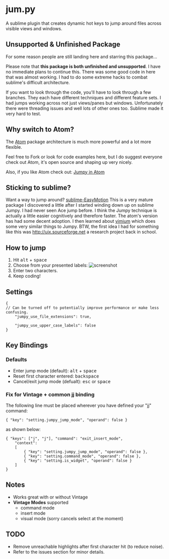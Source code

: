 # jum.py
A sublime plugin that creates dynamic hot keys to jump around files across visible views and windows.

## Unsupported & Unfinished Package
For some reason people are still landing here and starring this package...

Please note that **this package is both unfinished and unsupported**.  I have no immediate plans to continue this.  There was some good code in here that was almost working.  I had to do some extreme hacks to combat sublime's difficult architecture.

If you want to look through the code, you'll have to look through a few branches.  They each have different techniques and different feature sets.  I had jumps working across not just views/panes but windows.  Unfortunately there were threading issues and well lots of other ones too.  Sublime made it very hard to test. 

## Why switch to Atom?
The [Atom](https://atom.io/) package architecture is much more powerful and a lot more flexible.

Feel free to Fork or look for code examples here, but I do suggest everyone check out Atom, it's open source and shaping up very nicely.

Also, if you like Atom check out:
[Jumpy in Atom](https://atom.io/packages/jumpy)

## Sticking to sublime?
Want a way to jump around?
[sublime-EasyMotion](https://github.com/tednaleid/sublime-EasyMotion)
This is a very mature package I discovered a little after I started winding down up on sublime Jumpy.  I had never seen Ace jump before.  I think the Jumpy technique is actually a little easier cognitively and therefore faster.  The atom's version has had some decent adoption.  I then learned about [vimium](https://chrome.google.com/webstore/detail/vimium/dbepggeogbaibhgnhhndojpepiihcmeb?hl=en) which does some very similar things to Jumpy.  BTW, the first idea I had for something like this was http://uix.sourceforge.net a research project back in school.

## How to jump
1. Hit <kbd>alt</kbd> + <kbd>space</kbd>
2. Choose from your presented labels:
![screenshot](https://raw.github.com/DavidLGoldberg/jum.py/master/example_jumpy_labels.png)
3. Enter two characters.
4. Keep coding!

## Settings

    {
	// Can be turned off to potentially improve performance or make less confusing.
        "jumpy_use_file_extensions": true,
        
        "jumpy_use_upper_case_labels": false
	}

## Key Bindings
### Defaults
* Enter jump mode (default): <kbd>alt</kbd> + <kbd>space</kbd>
* Reset first character entered: <kbd>backspace</kbd>
* Cancel/exit jump mode (defualt): <kbd>esc</kbd> or <kbd>space</kbd>

### Fix for Vintage + common jj binding
The following line must be placed wherever you have defined your "jj" command:

    { "key": "setting.jumpy_jump_mode", "operand": false }

as shown below:

    { "keys": ["j", "j"], "command": "exit_insert_mode",
		"context":
		[
			{ "key": "setting.jumpy_jump_mode", "operand": false },
			{ "key": "setting.command_mode", "operand": false },
			{ "key": "setting.is_widget", "operand": false }
		]
	}

## Notes
* Works great with or without Vintage
* **Vintage Modes** supported
  * command mode
  * insert mode
  * visual mode (sorry cancels select at the moment)

## TODO
* Remove unreachable highlights after first character hit (to reduce noise).
* Refer to the issues section for minor details.
